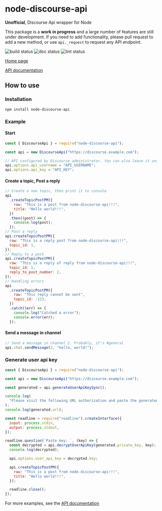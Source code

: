 # node-discourse-api

**Unofficial**, Discourse Api wrapper for Node

This package is a **work in progress** and a large number of features are still under development. If you need to add functionality, please pull request to add a new method, or use `api._request` to request any API endpoint.

![build status](https://github.com/Lhcfl/node-discourse-api/actions/workflows/build.yml/badge.svg)
![doc status](https://github.com/Lhcfl/node-discourse-api/actions/workflows/tsdoc.yml/badge.svg)
![lint status](https://github.com/Lhcfl/node-discourse-api/actions/workflows/lint_check.yml/badge.svg)

[Home page](https://github.com/Lhcfl/node-discourse-api)

[API documentation](https://lhcfl.github.io/node-discourse-api/)

## How to use

### Installation

```
npm install node-discourse-api
```

### Example

#### Start

```javascript
const { DiscourseApi } = require("node-discourse-api");

const api = new DiscourseApi("https://discourse.example.com");

// API configured by Discourse administrator. You can also leave it unset and have the API read only the public content of your forum.
api.options.api_username = "API_USERNAME";
api.options.api_key = "API_KEY";
```

#### Create a topic, Post a reply

```javascript
// Create a new topic, then print it to console
api
  .createTopicPostPM({
    raw: "This is a post from node-discourse-api!!!",
    title: "Hello world!!!",
  })
  .then((post) => {
    console.log(post);
  });
// Post a reply
api.createTopicPostPM({
  raw: "This is a reply post from node-discourse-api!!!",
  topic_id: 1,
});
// Reply to a post
api.createTopicPostPM({
  raw: "This is a reply of reply from node-discourse-api!!!",
  topic_id: 1,
  reply_to_post_number: 2,
});
// Handling errors
api
  .createTopicPostPM({
    raw: "This reply cannot be sent",
    topic_id: -123,
  })
  .catch((err) => {
    console.log("Catched a error");
    console.error(err);
  });
```

#### Send a message in channel

```javascript
// Send a message in channel 2. Probably, it's #general
api.chat.sendMessage(2, "hello, world!");
```

### Generate user api key

```javascript
const { DiscourseApi } = require("node-discourse-api");

const api = new DiscourseApi("https://discourse.example.com");

const generated = api.generateUserApiKeySync();

console.log(
  "Please visit the following URL authorization and paste the generated key in the console:",
);
console.log(generated.url);

const readline = require("readline").createInterface({
  input: process.stdin,
  output: process.stdout,
});

readline.question(`Paste key: `, (key) => {
  const decrypted = api.decryptUserApiKey(generated.private_key, key);
  console.log(decrypted);

  api.options.user_api_key = decrypted.key;

  api.createTopicPostPM({
    raw: "This is a post from node-discourse-api!!!",
    title: "Hello world!!!",
  });

  readline.close();
});
```

For more examples, see the [API documentation](https://lhcfl.github.io/node-discourse-api/)
